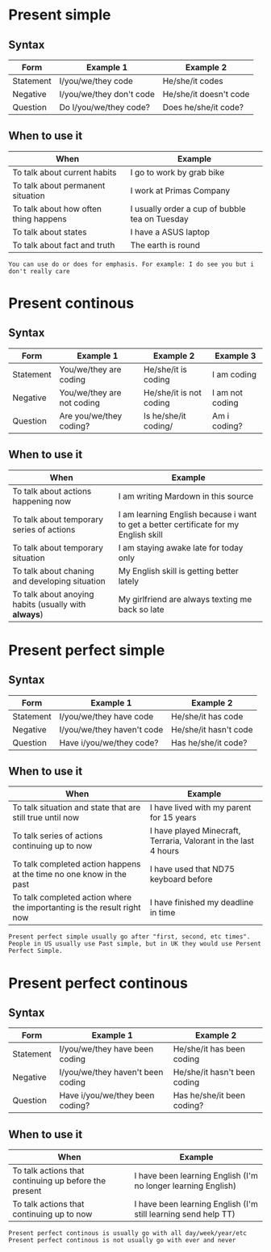 # Present simple

## Syntax

| Form      | Example 1                | Example 2              |
| --------- | ------------------------ | ---------------------- |
| Statement | I/you/we/they code       | He/she/it codes        |
| Negative  | I/you/we/they don't code | He/she/it doesn't code |
| Question  | Do I/you/we/they code?   | Does he/she/it code?   |

## When to use it

| When                                  | Example                                        |
| ------------------------------------- | ---------------------------------------------- |
| To talk about current habits          | I go to work by grab bike                      |
| To talk about permanent situation     | I work at Primas Company                       |
| To talk about how often thing happens | I usually order a cup of bubble tea on Tuesday |
| To talk about states                  | I have a ASUS laptop                           |
| To talk about fact and truth          | The earth is round                             |

```
You can use do or does for emphasis. For example: I do see you but i don't really care
```

# Present continous

## Syntax

| Form      | Example 1                  | Example 2               | Example 3       |
| --------- | -------------------------- | ----------------------- | --------------- |
| Statement | You/we/they are coding     | He/she/it is coding     | I am coding     |
| Negative  | You/we/they are not coding | He/she/it is not coding | I am not coding |
| Question  | Are you/we/they coding?    | Is he/she/it coding/    | Am i coding?    |

## When to use it

| When                                                   | Example                                                                               |
| ------------------------------------------------------ | ------------------------------------------------------------------------------------- |
| To talk about actions happening now                    | I am writing Mardown in this source                                                   |
| To talk about temporary series of actions              | I am learning English because i want to get a better certificate for my English skill |
| To talk about temporary situation                      | I am staying awake late for today only                                                |
| To talk about chaning and developing situation         | My English skill is getting better lately                                             |
| To talk about anoying habits (usually with **always**) | My girlfriend are always texting me back so late                                      |

# Present perfect simple

## Syntax

| Form      | Example 1                  | Example 2             |
| --------- | -------------------------- | --------------------- |
| Statement | I/you/we/they have code    | He/she/it has code    |
| Negative  | I/you/we/they haven't code | He/she/it hasn't code |
| Question  | Have i/you/we/they code?   | Has he/she/it code?   |

## When to use it

| When                                                                    | Example                                                         |
| ----------------------------------------------------------------------- | --------------------------------------------------------------- |
| To talk situation and state that are still true until now               | I have lived with my parent for 15 years                        |
| To talk series of actions continuing up to now                          | I have played Minecraft, Terraria, Valorant in the last 4 hours |
| To talk completed action happens at the time no one know in the past    | I have used that ND75 keyboard before                           |
| To talk completed action where the importanting is the result right now | I have finished my deadline in time                             |

```
Present perfect simple usually go after "first, second, etc times". People in US usually use Past simple, but in UK they would use Persent Perfect Simple.
```

# Present perfect continous

## Syntax

| Form      | Example 1                         | Example 2                    |
| --------- | --------------------------------- | ---------------------------- |
| Statement | I/you/we/they have been coding    | He/she/it has been coding    |
| Negative  | I/you/we/they haven't been coding | He/she/it hasn't been coding |
| Question  | Have i/you/we/they been coding?   | Has he/she/it been coding?   |

## When to use it

| When                                                  | Example                                                        |
| ----------------------------------------------------- | -------------------------------------------------------------- |
| To talk actions that continuing up before the present | I have been learning English (I'm no longer learning English)  |
| To talk actions that continuing up to now             | I have been learning English (I'm still learning send help TT) |

```
Present perfect continous is usually go with all day/week/year/etc
Present perfect continous is not usually go with ever and never
```
